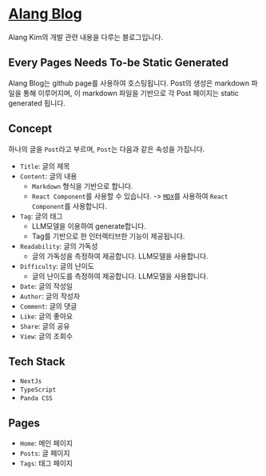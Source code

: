 # [Alang Blog](https://alanggy.github.io/)

Alang Kim의 개발 관련 내용을 다루는 블로그입니다.

## Every Pages Needs To-be Static Generated

Alang Blog는 github page를 사용하여 호스팅됩니다.
Post의 생성은 markdown 파일을 통해 이루어지며, 이 markdown 파일을 기반으로 각 Post 페이지는 static generated 됩니다.

## Concept

하나의 글을 `Post`라고 부르며, `Post`는 다음과 같은 속성을 가집니다.

- `Title`: 글의 제목
- `Content`: 글의 내용
  - `Markdown` 형식을 기반으로 합니다.
  - `React Component`를 사용할 수 있습니다.
    -> [`MDX`](https://mdxjs.com/)를 사용하여 `React Component`를 사용합니다.
- `Tag`: 글의 태그
  - LLM모델을 이용하여 generate합니다.
  - Tag를 기반으로 한 인터렉티브한 기능이 제공됩니다.
- `Readability`: 글의 가독성
  - 글의 가독성을 측정하여 제공합니다. LLM모델을 사용합니다.
- `Difficulty`: 글의 난이도
  - 글의 난이도를 측정하여 제공합니다. LLM모델을 사용합니다.
- `Date`: 글의 작성일
- `Author`: 글의 작성자
- `Comment`: 글의 댓글
- `Like`: 글의 좋아요
- `Share`: 글의 공유
- `View`: 글의 조회수

## Tech Stack

- `NextJs`
- `TypeScript`
- `Panda CSS`

## Pages

- `Home`: 메인 페이지
- `Posts`: 글 페이지
- `Tags`: 태그 페이지
